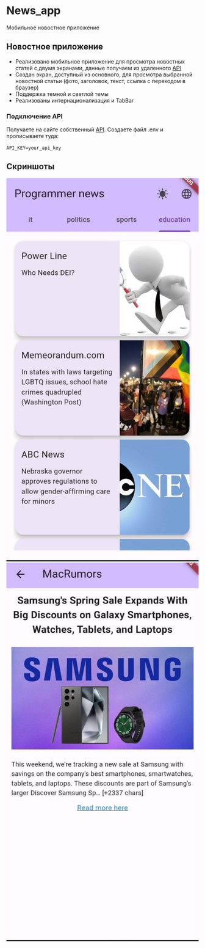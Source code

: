 # News_app
Мобильное новостное приложение

## Новостное приложение
- Реализовано мобильное приложение для просмотра новостных статей с двумя экранами, данные получаем из удаленного [API](https://newsapi.org/) 
- Создан экран, доступный из основного, для просмотра выбранной новостной статьи (фото, заголовок, текст, ссылка с переходом в браузер)
- Поддержка темной и светлой темы
- Реализованы интернационализация и TabBar

### Подключение API
Получаете на сайте собственный [API](https://newsapi.org/). Создаете файл .env и прописываете туда:
```
API_KEY=your_api_key
```

## Скриншоты
![App Screenshot](/mainpage.jpg)
![App Screenshot](/secondpage.jpg)
